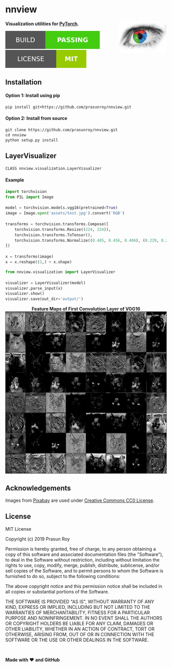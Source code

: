 # nnview
**Visualization utilities for [PyTorch](https://pytorch.org).**
<img align='right' height='100' src='https://github.com/prasunroy/nnview/blob/master/assets/logo.jpg' />

![badge](https://github.com/prasunroy/nnview/blob/master/assets/badge_1.svg)
![badge](https://github.com/prasunroy/nnview/blob/master/assets/badge_2.svg)

## Installation
#### Option 1: Install using pip
```
pip install git+https://github.com/prasunroy/nnview.git
```
#### Option 2: Install from source
```
git clone https://github.com/prasunroy/nnview.git
cd nnview
python setup.py install
```

## LayerVisualizer
```python
CLASS nnview.visualization.LayerVisualizer
```
#### Example
```python
import torchvision
from PIL import Image

model = torchvision.models.vgg16(pretrained=True)
image = Image.open('assets/test.jpg').convert('RGB')

transforms = torchvision.transforms.Compose([
    torchvision.transforms.Resize((224, 224)),
    torchvision.transforms.ToTensor(),
    torchvision.transforms.Normalize((0.485, 0.456, 0.406), (0.229, 0.224, 0.225))
])

x = transforms(image)
x = x.reshape((1,) + x.shape)
```
```python
from nnview.visualization import LayerVisualizer

visualizer = LayerVisualizer(model)
visualizer.parse_input(x)
visualizer.show()
visualizer.save(out_dir='output/')
```

<p align='center'>
  <b>Feature Maps of First Convolution Layer of VGG16</b>
  <br />
  <img src='https://github.com/prasunroy/nnview/raw/master/assets/layer_visualizer.jpg' />
  <br />
</p>

## Acknowledgements
Images from [Pixabay](https://pixabay.com) are used under [Creative Commons CC0 License](https://creativecommons.org/publicdomain/zero/1.0/deed.en).

## License
MIT License

Copyright (c) 2019 Prasun Roy

Permission is hereby granted, free of charge, to any person obtaining a copy of this software and associated documentation files (the "Software"), to deal in the Software without restriction, including without limitation the rights to use, copy, modify, merge, publish, distribute, sublicense, and/or sell copies of the Software, and to permit persons to whom the Software is furnished to do so, subject to the following conditions:

The above copyright notice and this permission notice shall be included in all copies or substantial portions of the Software.

THE SOFTWARE IS PROVIDED "AS IS", WITHOUT WARRANTY OF ANY KIND, EXPRESS OR IMPLIED, INCLUDING BUT NOT LIMITED TO THE WARRANTIES OF MERCHANTABILITY, FITNESS FOR A PARTICULAR PURPOSE AND NONINFRINGEMENT. IN NO EVENT SHALL THE AUTHORS OR COPYRIGHT HOLDERS BE LIABLE FOR ANY CLAIM, DAMAGES OR OTHER LIABILITY, WHETHER IN AN ACTION OF CONTRACT, TORT OR OTHERWISE, ARISING FROM, OUT OF OR IN CONNECTION WITH THE SOFTWARE OR THE USE OR OTHER DEALINGS IN THE SOFTWARE.


<br />

**Made with** :heart: **and GitHub**
